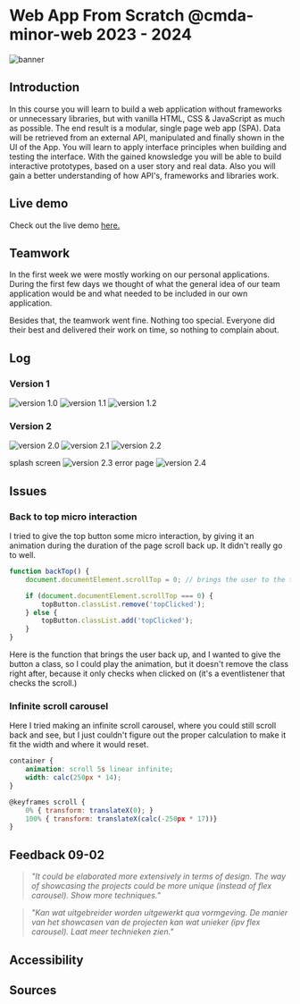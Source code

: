 # Web App From Scratch @cmda-minor-web 2023 - 2024

![banner](./docs/assets/images/banner.png)

## Introduction

In this course you will learn to build a web application without frameworks or unnecessary libraries, but with vanilla HTML, CSS & JavaScript as much as possible. The end result is a modular, single page web app (SPA). Data will be retrieved from an external API, manipulated and finally shown in the UI of the App. You will learn to apply interface principles when building and testing the interface. With the gained knowsledge you will be able to build interactive prototypes, based on a user story and real data. Also you will gain a better understanding of how API's, frameworks and libraries work.

## Live demo

Check out the live demo [here.](https://mitchel-ds.github.io/web-app-from-scratch-2324/)

## Teamwork

In the first week we were mostly working on our personal applications. During the first few days we thought of what the general idea of our team application would be and what needed to be included in our own application.

Besides that, the teamwork went fine. Nothing too special. Everyone did their best and delivered their work on time, so nothing to complain about.

## Log

### Version 1

![version 1.0](./docs/assets/images/version_1.0.png)
![version 1.1](./docs/assets/images/version_1.1.png)
![version 1.2](./docs/assets/images/version_1.2.png)

### Version 2

![version 2.0](./docs/assets/images/version_2.0.png)
![version 2.1](./docs/assets/images/version_2.1.png)
![version 2.2](./docs/assets/images/version_2.2.png)

splash screen
![version 2.3](./docs/assets/images/version_2.3.png)
error page
![version 2.4](./docs/assets/images/version_2.4.png)

## Issues

### Back to top micro interaction

I tried to give the top button some micro interaction, by giving it an animation during the duration of the page scroll back up. It didn't really go to well. 

```js
function backTop() {
    document.documentElement.scrollTop = 0; // brings the user to the top of the page

    if (document.documentElement.scrollTop === 0) {
        topButton.classList.remove('topClicked');
    } else {
        topButton.classList.add('topClicked');
    }
}
```
Here is the function that brings the user back up, and I wanted to give the button a class, so I could play the animation, but it doesn't remove the class right after, because it only checks when clicked on (it's a eventlistener that checks the scroll.)

### Infinite scroll carousel

Here I tried making an infinite scroll carousel, where you could still scroll back and see, but I just couldn't figure out the proper calculation to make it fit the width and where it would reset.

```css
container {
    animation: scroll 5s linear infinite;
	width: calc(250px * 14);
}
```

```js
@keyframes scroll {
	0% { transform: translateX(0); }
	100% { transform: translateX(calc(-250px * 17))}
}
```

## Feedback 09-02

> *"It could be elaborated more extensively in terms of design. The way of showcasing the projects could be more unique (instead of flex carousel). Show more techniques."*

> *"Kan wat uitgebreider worden uitgewerkt qua vormgeving. De manier van het showcasen van de projecten kan wat unieker (ipv flex carousel). Laat meer technieken zien."*

## Accessibility

## Sources